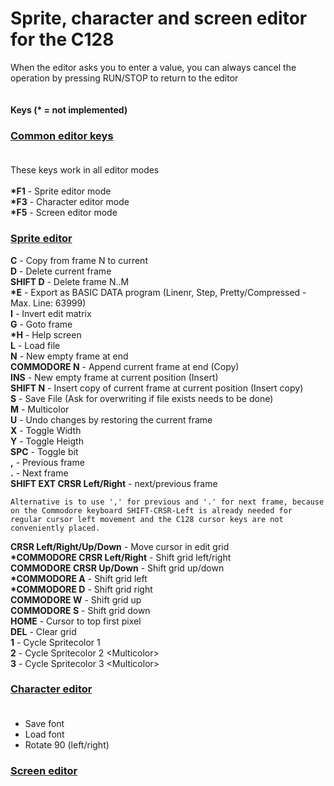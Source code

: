 # Sprite, character and screen editor for the C128

When the editor asks you to enter a value, you can always cancel the operation by pressing RUN/STOP to return to the editor
<br>
<br>
<br>
<b>Keys (* = not implemented)</b>

### <u><b>Common editor keys</b></u><br><br>

These keys work in all editor modes<br><br>
<b>*F1</b> - Sprite editor mode<br>
<b>*F3</b> - Character editor mode<br>
<b>*F5</b> - Screen editor mode<br>

### <u><b>Sprite editor</b></u><br>

<b>C</b> - Copy from frame N to current<br>
<b>D</b> - Delete current frame<br>
<b>SHIFT D</b> - Delete frame N..M<br>
<b>*E</b> - Export as BASIC DATA program (Linenr, Step, Pretty/Compressed - Max. Line: 63999)<br>
<b>I</b> - Invert edit matrix<br>
<b>G</b> - Goto frame<br>
<b>*H</b> - Help screen<br>
<b>L</b> - Load file<br>
<b>N</b> - New empty frame at end<br>
<b>COMMODORE N</b> - Append current frame at end (Copy)<br>
<b>INS</b> - New empty frame at current position (Insert)<br>
<b>SHIFT N</b> - Insert copy of current frame at current position (Insert copy)<br>
<b>S</b> - Save File (Ask for overwriting if file exists needs to be done)<br>
<b>M</b> - Multicolor<br>
<b>U</b> - Undo changes by restoring the current frame<br>
<b>X</b> - Toggle Width<br>
<b>Y</b> - Toggle Heigth<br>
<b>SPC</b> - Toggle bit<br>
<b>,</b> - Previous frame<br>
<b>.</b> - Next frame<br>
<b>SHIFT EXT CRSR Left/Right</b> - next/previous frame<br>

    Alternative is to use ',' for previous and '.' for next frame, because on the Commodore keyboard SHIFT-CRSR-Left is already needed for regular cursor left movement and the C128 cursor keys are not conveniently placed.

<b>CRSR Left/Right/Up/Down</b> - Move cursor in edit grid<br>
<b>*COMMODORE CRSR Left/Right</b> - Shift grid left/right<br>
<b>COMMODORE CRSR Up/Down</b> - Shift grid up/down<br>
<b>*COMMODORE A</b> - Shift grid left<br>
<b>*COMMODORE D</b> - Shift grid right<br>
<b>COMMODORE W</b> - Shift grid up<br>
<b>COMMODORE S</b> - Shift grid down<br>
<b>HOME</b> - Cursor to top first pixel<br>
<b>DEL</b> - Clear grid<br>
<b>1</b> - Cycle Spritecolor 1<br>
<b>2</b> - Cycle Spritecolor 2 &lt;Multicolor&gt;<br>
<b>3</b> - Cycle Spritecolor 3 &lt;Multicolor&gt;<br>

### <u><b>Character editor</b></u><br><br>

* Save font
* Load font
* Rotate 90 (left/right)

### <u><b>Screen editor</b></u><br><br>

